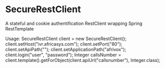 # SecureRestClient
A stateful and cookie authentification RestClient wrapping Spring RestTemplate

Usage:
		SecureRestClient client = new SecureRestClient();
		client.setHost("ivr.africasys.com");
		client.setPort("80");
		client.setApiPath("");
		client.setApplicationPath("afrivox");
		client.login("user", "password");
		Integer callsNumber = client.template().getForObject(client.apiUrl("callsnumber"), Integer.class);
